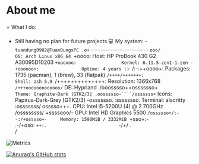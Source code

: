 # About me
⭐ What I do:
- Still having no plan for future projects
💻 My system:
                   -`                    tuandung0902@TuanDungsPC
                  .o+`                   ------------------------
                 `ooo/                   OS: Arch Linux x86_64
                `+oooo:                  Host: HP ProBook 430 G2 A30095D10203
               `+oooooo:                 Kernel: 6.11.5-zen1-1-zen
               -+oooooo+:                Uptime: 4 years :)
             `/:-:++oooo+:               Packages: 1735 (pacman), 1 (brew), 33 (flatpak)
            `/++++/+++++++:              Shell: zsh 5.9
           `/++++++++++++++:             Resolution: 1366x768
          `/+++ooooooooooooo/`           DE: Hyprland
         ./ooosssso++osssssso+`          Theme: Graphite-Dark [GTK2/3]
        .oossssso-````/ossssss+`         Icons: Papirus-Dark-Grey [GTK2/3]
       -osssssso.      :ssssssso.        Terminal: alacritty
      :osssssss/        osssso+++.       CPU: Intel i5-5200U (4) @ 2.700GHz
     /ossssssss/        +ssssooo/-       GPU: Intel HD Graphics 5500
   `/ossssso+/:-        -:/+osssso+-     Memory: 1590MiB / 3332MiB
  `+sso+:-`                 `.-/+oso:
 `++:.                           `-/+/
 .`                                 `/

![Metrics](https://metrics.lecoq.io/TuanDung0902?template=classic&isocalendar=1&base=header%2C%20activity%2C%20community%2C%20repositories%2C%20metadata&base.indepth=false&base.hireable=false&base.skip=false&isocalendar=false&isocalendar.duration=full-year&config.timezone=Asia%2FHo_Chi_Minh&config.twemoji=true&config.octicon=true)

[![Anurag's GitHub stats](https://github-readme-stats.vercel.app/api?username=TuanDung0902)](https://github.com/TuanDung0902/github-readme-stats)
